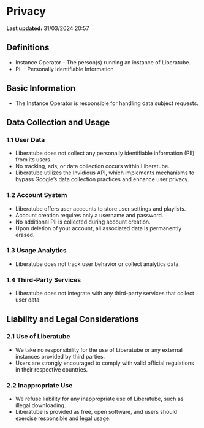 # Privacy

**Last updated:** 31/03/2024 20:57

## Definitions

* Instance Operator - The person(s) running an instance of Liberatube.
* PII - Personally Identifiable Information

## Basic Information

* The Instance Operator is responsible for handling data subject requests.

## Data Collection and Usage

### 1.1 User Data

* Liberatube does not collect any personally identifiable information (PII) from its users.
* No tracking, ads, or data collection occurs within Liberatube.
* Liberatube utilizes the Invidious API, which implements mechanisms to bypass Google’s data collection practices and enhance user privacy.

### 1.2 Account System

* Liberatube offers user accounts to store user settings and playlists.
* Account creation requires only a username and password.
* No additional PII is collected during account creation.
* Upon deletion of your account, all associated data is permanently erased.

### 1.3 Usage Analytics

* Liberatube does not track user behavior or collect analytics data.

### 1.4 Third-Party Services

* Liberatube does not integrate with any third-party services that collect user data.

## Liability and Legal Considerations

### 2.1 Use of Liberatube

* We take no responsibility for the use of Liberatube or any external instances provided by third parties.
* Users are strongly encouraged to comply with valid official regulations in their respective countries.

### 2.2 Inappropriate Use

* We refuse liability for any inappropriate use of Liberatube, such as illegal downloading.
* Liberatube is provided as free, open software, and users should exercise responsible and legal usage.
